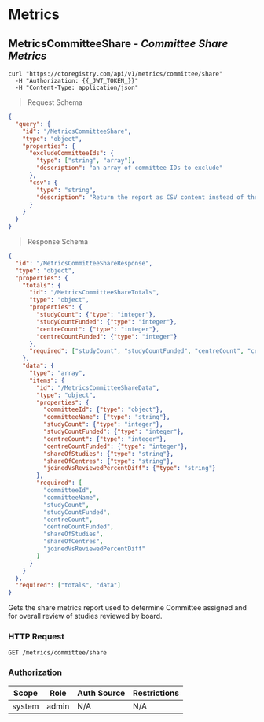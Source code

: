 
# Metrics


## MetricsCommitteeShare - <em>Committee Share Metrics</em>


```shell
curl "https://ctoregistry.com/api/v1/metrics/committee/share"  
  -H "Authorization: {{_JWT_TOKEN_}}"  
  -H "Content-Type: application/json"
```

> Request Schema

```json
{
  "query": {
    "id": "/MetricsCommitteeShare",
    "type": "object",
    "properties": {
      "excludeCommitteeIds": {
        "type": ["string", "array"],
        "description": "an array of committee IDs to exclude"
      },
      "csv": {
        "type": "string",
        "description": "Return the report as CSV content instead of the default JSON"
      }
    }
  }
}
```


> Response Schema

```json
{
  "id": "/MetricsCommitteeShareResponse",
  "type": "object",
  "properties": {
    "totals": {
      "id": "/MetricsCommitteeShareTotals",
      "type": "object",
      "properties": {
        "studyCount": {"type": "integer"},
        "studyCountFunded": {"type": "integer"},
        "centreCount": {"type": "integer"},
        "centreCountFunded": {"type": "integer"}
      },
      "required": ["studyCount", "studyCountFunded", "centreCount", "centreCountFunded"]
    },
    "data": {
      "type": "array",
      "items": {
        "id": "/MetricsCommitteeShareData",
        "type": "object",
        "properties": {
          "committeeId": {"type": "object"},
          "committeeName": {"type": "string"},
          "studyCount": {"type": "integer"},
          "studyCountFunded": {"type": "integer"},
          "centreCount": {"type": "integer"},
          "centreCountFunded": {"type": "integer"},
          "shareOfStudies": {"type": "string"},
          "shareOfCentres": {"type": "string"},
          "joinedVsReviewedPercentDiff": {"type": "string"}
        },
        "required": [
          "committeeId",
          "committeeName",
          "studyCount",
          "studyCountFunded",
          "centreCount",
          "centreCountFunded",
          "shareOfStudies",
          "shareOfCentres",
          "joinedVsReviewedPercentDiff"
        ]
      }
    }
  },
  "required": ["totals", "data"]
}
```


Gets the share metrics report used to determine Committee assigned and for overall review of studies reviewed by board.

### HTTP Request

`GET /metrics/committee/share`



### Authorization
 
    
 Scope      | Role       | Auth Source | Restrictions
------------|------------|-------------|----------------
system | admin | N/A|N/A